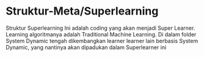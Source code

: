 # Struktur-Meta/Superlearning
Struktur Superlearning
Ini adalah coding yang akan menjadi Super Learner. Learning algoritmanya adalah Traditional Machine Learning.
Di dalam folder System Dynamic tengah dikembangkan learner learner lain berbasis System Dynamic, yang nantinya akan dipadukan dalam Superlearner ini
